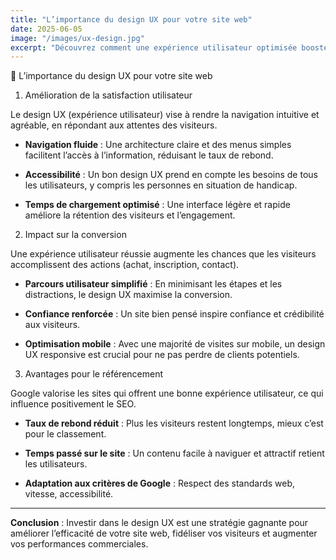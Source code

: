 ```yaml
---
title: "L’importance du design UX pour votre site web"
date: 2025-06-05
image: "/images/ux-design.jpg"
excerpt: "Découvrez comment une expérience utilisateur optimisée booste votre site."
---
```


🎨 L’importance du design UX pour votre site web

1. Amélioration de la satisfaction utilisateur

Le design UX (expérience utilisateur) vise à rendre la navigation intuitive et agréable, en répondant aux attentes des visiteurs.

- **Navigation fluide** : Une architecture claire et des menus simples facilitent l’accès à l’information, réduisant le taux de rebond.

- **Accessibilité** : Un bon design UX prend en compte les besoins de tous les utilisateurs, y compris les personnes en situation de handicap.

- **Temps de chargement optimisé** : Une interface légère et rapide améliore la rétention des visiteurs et l’engagement.

2. Impact sur la conversion

Une expérience utilisateur réussie augmente les chances que les visiteurs accomplissent des actions (achat, inscription, contact).

- **Parcours utilisateur simplifié** : En minimisant les étapes et les distractions, le design UX maximise la conversion.

- **Confiance renforcée** : Un site bien pensé inspire confiance et crédibilité aux visiteurs.

- **Optimisation mobile** : Avec une majorité de visites sur mobile, un design UX responsive est crucial pour ne pas perdre de clients potentiels.

3. Avantages pour le référencement

Google valorise les sites qui offrent une bonne expérience utilisateur, ce qui influence positivement le SEO.

- **Taux de rebond réduit** : Plus les visiteurs restent longtemps, mieux c’est pour le classement.

- **Temps passé sur le site** : Un contenu facile à naviguer et attractif retient les utilisateurs.

- **Adaptation aux critères de Google** : Respect des standards web, vitesse, accessibilité.

---

**Conclusion** : Investir dans le design UX est une stratégie gagnante pour améliorer l’efficacité de votre site web, fidéliser vos visiteurs et augmenter vos performances commerciales.